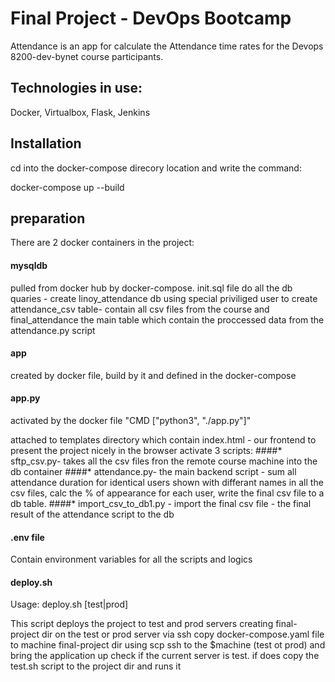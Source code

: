 # Final Project - DevOps Bootcamp 

Attendance is an app for calculate the Attendance time rates for the Devops 8200-dev-bynet course participants.

## Technologies in use:
Docker, Virtualbox, Flask, Jenkins 


## Installation
cd into the docker-compose direcory location and write the command:

docker-compose up --build

## preparation

There are 2 docker containers in the project:
#### mysqldb 
pulled from docker hub by docker-compose.
init.sql file do all the db quaries - create linoy_attendance db
using special priviliged user to create attendance_csv table- contain all csv files from the course and final_attendance the main table which contain the proccessed data from the attendance.py script
#### app
created by docker file, build by it and defined in the docker-compose 
 
#### app.py
activated by the docker file "CMD ["python3", "./app.py"]"

attached to templates directory which contain index.html - our frontend to present the project nicely in the browser
activate 3 scripts:
####* sftp_csv.py- 
takes all the csv files fron the remote course machine into the db container
####* attendance.py-
the main backend script - sum all attendance duration for identical users shown with differant names in all the csv files, calc the % of appearance for each user, write the final csv file to a db table.
####* import_csv_to_db1.py - 
import the final csv file - the final result of the attendance script to the db


#### .env file
Contain  environment variables for all the scripts and logics 

#### deploy.sh 
Usage: deploy.sh [test|prod]

This script deploys the project to test and prod servers 
creating final-project dir on the test or prod server via ssh
copy docker-compose.yaml file to machine final-project dir using scp
ssh to the $machine (test ot prod) and bring the application up
check if the current server is test. if does copy the test.sh script to the project dir and runs it

